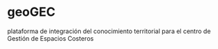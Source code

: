 # geoGEC
plataforma de integración del conocimiento territorial para el centro de Gestión de Espacios Costeros
